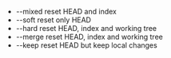 * --mixed               reset HEAD and index
* --soft                reset only HEAD
* --hard                reset HEAD, index and working tree
* --merge               reset HEAD, index and working tree
* --keep                reset HEAD but keep local changes


